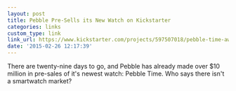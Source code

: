 ```yaml
---
layout: post
title: Pebble Pre-Sells its New Watch on Kickstarter
categories: links
custom_type: link
link_url: https://www.kickstarter.com/projects/597507018/pebble-time-awesome-smartwatch-no-compromises
date: '2015-02-26 12:17:39'
---
```

There are twenty-nine days to go, and Pebble has already made over $10 million in pre-sales of it's newest watch: Pebble Time. Who says there isn't a smartwatch market?